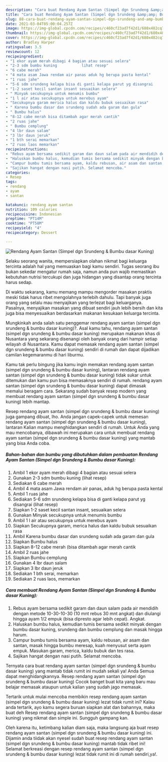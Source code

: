```yaml
---
description: "Cara buat Rendang Ayam Santan (Simpel dgn Srundeng &amp;amp; Bumbu dasar Kuning) Sederhana Untuk Jualan"
title: "Cara buat Rendang Ayam Santan (Simpel dgn Srundeng &amp;amp; Bumbu dasar Kuning) Sederhana Untuk Jualan"
slug: 88-cara-buat-rendang-ayam-santan-simpel-dgn-srundeng-and-amp-bumbu-dasar-kuning-sederhana-untuk-jualan
date: 2021-03-04T05:00:04.257Z
image: https://img-global.cpcdn.com/recipes/c460cf23ad7f42d1/680x482cq70/rendang-ayam-santan-simpel-dgn-srundeng-bumbu-dasar-kuning-foto-resep-utama.jpg
thumbnail: https://img-global.cpcdn.com/recipes/c460cf23ad7f42d1/680x482cq70/rendang-ayam-santan-simpel-dgn-srundeng-bumbu-dasar-kuning-foto-resep-utama.jpg
cover: https://img-global.cpcdn.com/recipes/c460cf23ad7f42d1/680x482cq70/rendang-ayam-santan-simpel-dgn-srundeng-bumbu-dasar-kuning-foto-resep-utama.jpg
author: Bradley Harper
ratingvalue: 3.5
reviewcount: 12
recipeingredient:
- "1 ekor ayam merah dibagi 4 bagian atau sesuai selera"
- "2-3 sdm bumbu kuning           lihat resep"
- "6 cabe merah"
- "4 mata asam Jawa rendam air panas aduk hg berupa pasta kental"
- "1 ruas jahe"
- "5-6 sdm srundeng kelapa bisa di ganti kelapa parut yg disangrai           lihat resep"
- "1-2 saset kecil santan insant sesuaikan selera"
- " Minyak secukupnya untuk menumis bumbu"
- "1 l air atau secukupnya untuk merebus ayam"
- "Secukupnya garam merica halus dan kaldu bubuk sesuaikan rasa"
- " Karena bumbu dasar dan srundeng sudah ada garam dan gula"
- " Bumbu halus"
- "8-12 cabe merah bisa ditambah agar merah cantik"
- "2 ruas jahe"
- " Bumbu cemplung"
- "4 lbr daun salam"
- "3 lbr daun jeruk"
- "1 bth serai memarkan"
- "2 ruas laos memarkan"
recipeinstructions:
- "Rebus ayam bersama sedikit garam dan daun salam pada air mendidih dengan metode 10-30-10-30 (10 mnt rebus 30 mnt angkat) dan diulangi hingga ayam 1/2 empuk (bisa dipresto agar lebih cepat). Angkat."
- "Haluskan bumbu halus, kemudian tumis bersama sedikit minyak dengan bumbu dasar kuning, srundeng dan bumbu cemplung dan masak hingga harum."
- "Campur bumbu tumis bersama ayam, kaldu rebusan, air asam dan santan, masak hingga bumbu meresap, kuah menyusut serta ayam empuk. Masukan garam, merica, kaldu bubuk dan tes rasa."
- "Sajikan hangat dengan nasi putih. Selamat mencoba."
categories:
- Resep
tags:
- rendang
- ayam
- santan

katakunci: rendang ayam santan 
nutrition: 109 calories
recipecuisine: Indonesian
preptime: "PT14M"
cooktime: "PT58M"
recipeyield: "4"
recipecategory: Dessert

---
```



![Rendang Ayam Santan (Simpel dgn Srundeng &amp; Bumbu dasar Kuning)](https://img-global.cpcdn.com/recipes/c460cf23ad7f42d1/680x482cq70/rendang-ayam-santan-simpel-dgn-srundeng-bumbu-dasar-kuning-foto-resep-utama.jpg)

Selaku seorang wanita, mempersiapkan olahan nikmat bagi keluarga tercinta adalah hal yang memuaskan bagi kamu sendiri. Tugas seorang ibu bukan sekedar mengatur rumah saja, namun anda pun wajib memastikan kebutuhan nutrisi tercukupi dan juga hidangan yang disantap orang tercinta harus sedap.

Di waktu  sekarang, kamu memang mampu mengorder masakan praktis meski tidak harus ribet mengolahnya terlebih dahulu. Tapi banyak juga orang yang selalu mau menyajikan yang terlezat bagi keluarganya. Pasalnya, menyajikan masakan yang dibuat sendiri jauh lebih bersih dan kita juga bisa menyesuaikan berdasarkan makanan kesukaan keluarga tercinta. 



Mungkinkah anda salah satu penggemar rendang ayam santan (simpel dgn srundeng &amp; bumbu dasar kuning)?. Asal kamu tahu, rendang ayam santan (simpel dgn srundeng &amp; bumbu dasar kuning) merupakan makanan khas di Nusantara yang sekarang disenangi oleh banyak orang dari hampir setiap wilayah di Nusantara. Kamu dapat memasak rendang ayam santan (simpel dgn srundeng &amp; bumbu dasar kuning) sendiri di rumah dan dapat dijadikan camilan kegemaranmu di hari liburmu.

Kamu tak perlu bingung jika kamu ingin memakan rendang ayam santan (simpel dgn srundeng &amp; bumbu dasar kuning), lantaran rendang ayam santan (simpel dgn srundeng &amp; bumbu dasar kuning) tidak sukar untuk ditemukan dan kamu pun bisa memasaknya sendiri di rumah. rendang ayam santan (simpel dgn srundeng &amp; bumbu dasar kuning) dapat dimasak memalui beragam cara. Sekarang sudah banyak resep modern yang membuat rendang ayam santan (simpel dgn srundeng &amp; bumbu dasar kuning) lebih mantap.

Resep rendang ayam santan (simpel dgn srundeng &amp; bumbu dasar kuning) juga gampang dibuat, lho. Anda jangan capek-capek untuk memesan rendang ayam santan (simpel dgn srundeng &amp; bumbu dasar kuning), lantaran Kalian mampu menghidangkan sendiri di rumah. Untuk Anda yang mau mencobanya, dibawah ini merupakan cara untuk membuat rendang ayam santan (simpel dgn srundeng &amp; bumbu dasar kuning) yang mantab yang bisa Anda coba.

<!--inarticleads1-->

##### Bahan-bahan dan bumbu yang dibutuhkan dalam pembuatan Rendang Ayam Santan (Simpel dgn Srundeng &amp; Bumbu dasar Kuning):

1. Ambil 1 ekor ayam merah dibagi 4 bagian atau sesuai selera
1. Gunakan 2-3 sdm bumbu kuning           (lihat resep)
1. Sediakan 6 cabe merah
1. Ambil 4 mata asam Jawa rendam air panas, aduk hg berupa pasta kental
1. Ambil 1 ruas jahe
1. Sediakan 5-6 sdm srundeng kelapa bisa di ganti kelapa parut yg disangrai           (lihat resep)
1. Siapkan 1-2 saset kecil santan insant, sesuaikan selera
1. Gunakan  Minyak secukupnya untuk menumis bumbu
1. Ambil 1 l air atau secukupnya untuk merebus ayam
1. Siapkan Secukupnya garam, merica halus dan kaldu bubuk sesuaikan rasa
1. Ambil  Karena bumbu dasar dan srundeng sudah ada garam dan gula
1. Siapkan  Bumbu halus
1. Siapkan 8-12 cabe merah (bisa ditambah agar merah cantik
1. Ambil 2 ruas jahe
1. Siapkan  Bumbu cemplung
1. Gunakan 4 lbr daun salam
1. Siapkan 3 lbr daun jeruk
1. Sediakan 1 bth serai, memarkan
1. Sediakan 2 ruas laos, memarkan




<!--inarticleads2-->

##### Cara membuat Rendang Ayam Santan (Simpel dgn Srundeng &amp; Bumbu dasar Kuning):

1. Rebus ayam bersama sedikit garam dan daun salam pada air mendidih dengan metode 10-30-10-30 (10 mnt rebus 30 mnt angkat) dan diulangi hingga ayam 1/2 empuk (bisa dipresto agar lebih cepat). Angkat.
1. Haluskan bumbu halus, kemudian tumis bersama sedikit minyak dengan bumbu dasar kuning, srundeng dan bumbu cemplung dan masak hingga harum.
1. Campur bumbu tumis bersama ayam, kaldu rebusan, air asam dan santan, masak hingga bumbu meresap, kuah menyusut serta ayam empuk. Masukan garam, merica, kaldu bubuk dan tes rasa.
1. Sajikan hangat dengan nasi putih. Selamat mencoba.




Ternyata cara buat rendang ayam santan (simpel dgn srundeng &amp; bumbu dasar kuning) yang mantab tidak rumit ini mudah sekali ya! Anda Semua dapat menghidangkannya. Resep rendang ayam santan (simpel dgn srundeng &amp; bumbu dasar kuning) Cocok banget buat kita yang baru mau belajar memasak ataupun untuk kalian yang sudah jago memasak.

Tertarik untuk mulai mencoba membikin resep rendang ayam santan (simpel dgn srundeng &amp; bumbu dasar kuning) lezat tidak rumit ini? Kalau anda tertarik, ayo kamu segera buruan siapkan alat dan bahannya, maka buat deh Resep rendang ayam santan (simpel dgn srundeng &amp; bumbu dasar kuning) yang nikmat dan simple ini. Sungguh gampang kan. 

Oleh karena itu, ketimbang kalian diam saja, maka langsung aja buat resep rendang ayam santan (simpel dgn srundeng &amp; bumbu dasar kuning) ini. Dijamin anda tiidak akan nyesel sudah buat resep rendang ayam santan (simpel dgn srundeng &amp; bumbu dasar kuning) mantab tidak ribet ini! Selamat berkreasi dengan resep rendang ayam santan (simpel dgn srundeng &amp; bumbu dasar kuning) lezat tidak rumit ini di rumah sendiri,ya!.

